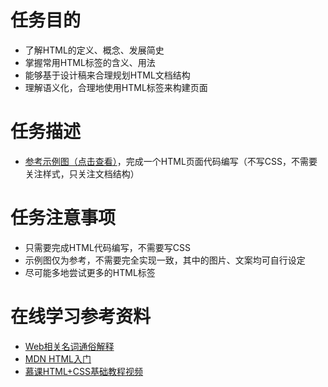 # 任务目的
*	了解HTML的定义、概念、发展简史
*	掌握常用HTML标签的含义、用法
*	能够基于设计稿来合理规划HTML文档结构
*	理解语义化，合理地使用HTML标签来构建页面

# 任务描述
*	[参考示例图（点击查看）](http://7xrp04.com1.z0.glb.clouddn.com/task_1_1_1.jpg)，完成一个HTML页面代码编写（不写CSS，不需要关注样式，只关注文档结构）

# 任务注意事项
*	只需要完成HTML代码编写，不需要写CSS
*	示例图仅为参考，不需要完全实现一致，其中的图片、文案均可自行设定
*	尽可能多地尝试更多的HTML标签

# 在线学习参考资料
*	[Web相关名词通俗解释](https://www.zhihu.com/question/22689579)
*	[MDN HTML入门](https://developer.mozilla.org/zh-CN/docs/Web/Guide/HTML/Introduction)
*	[慕课HTML+CSS基础教程视频](http://www.imooc.com/learn/9)
